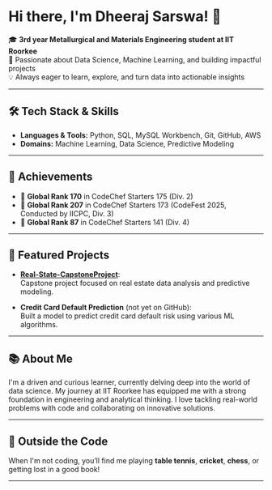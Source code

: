 # Hi there, I'm Dheeraj Sarswa! 👋

🎓 **3rd year Metallurgical and Materials Engineering student at IIT Roorkee**  
🚀 Passionate about Data Science, Machine Learning, and building impactful projects  
💡 Always eager to learn, explore, and turn data into actionable insights

---

## 🛠️ Tech Stack & Skills

- **Languages & Tools:** Python, SQL, MySQL Workbench, Git, GitHub, AWS
- **Domains:** Machine Learning, Data Science, Predictive Modeling

---

## 🌟 Achievements

- 🏅 **Global Rank 170** in CodeChef Starters 175 (Div. 2)
- 🏅 **Global Rank 207** in CodeChef Starters 173 (CodeFest 2025, Conducted by IICPC, Div. 3)
- 🏅 **Global Rank 87** in CodeChef Starters 141 (Div. 4)

---

## 📂 Featured Projects

- [**Real-State-CapstoneProject**](https://github.com/DheerajSarswa/Real-State-CapstoneProject):  
  Capstone project focused on real estate data analysis and predictive modeling.

- **Credit Card Default Prediction** (not yet on GitHub):  
  Built a model to predict credit card default risk using various ML algorithms.

---

## 📚 About Me

I'm a driven and curious learner, currently delving deep into the world of data science. My journey at IIT Roorkee has equipped me with a strong foundation in engineering and analytical thinking. I love tackling real-world problems with code and collaborating on innovative solutions.

---

## 🏓 Outside the Code

When I'm not coding, you’ll find me playing **table tennis**, **cricket**, **chess**, or getting lost in a good book!

---